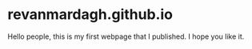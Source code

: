 # revanmardagh.github.io

Hello people, this is my first webpage that I published. I hope you like it.
